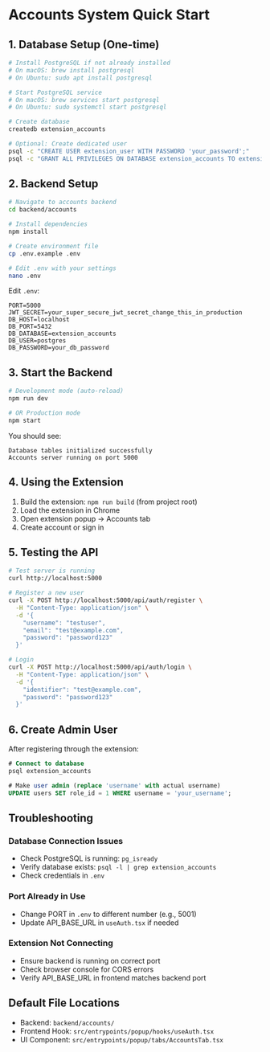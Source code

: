 # Accounts System Quick Start

## 1. Database Setup (One-time)

```bash
# Install PostgreSQL if not already installed
# On macOS: brew install postgresql
# On Ubuntu: sudo apt install postgresql

# Start PostgreSQL service
# On macOS: brew services start postgresql
# On Ubuntu: sudo systemctl start postgresql

# Create database
createdb extension_accounts

# Optional: Create dedicated user
psql -c "CREATE USER extension_user WITH PASSWORD 'your_password';"
psql -c "GRANT ALL PRIVILEGES ON DATABASE extension_accounts TO extension_user;"
```

## 2. Backend Setup

```bash
# Navigate to accounts backend
cd backend/accounts

# Install dependencies
npm install

# Create environment file
cp .env.example .env

# Edit .env with your settings
nano .env
```

Edit `.env`:
```env
PORT=5000
JWT_SECRET=your_super_secure_jwt_secret_change_this_in_production
DB_HOST=localhost
DB_PORT=5432
DB_DATABASE=extension_accounts
DB_USER=postgres
DB_PASSWORD=your_db_password
```

## 3. Start the Backend

```bash
# Development mode (auto-reload)
npm run dev

# OR Production mode
npm start
```

You should see:
```
Database tables initialized successfully
Accounts server running on port 5000
```

## 4. Using the Extension

1. Build the extension: `npm run build` (from project root)
2. Load the extension in Chrome
3. Open extension popup → Accounts tab
4. Create account or sign in

## 5. Testing the API

```bash
# Test server is running
curl http://localhost:5000

# Register a new user
curl -X POST http://localhost:5000/api/auth/register \
  -H "Content-Type: application/json" \
  -d '{
    "username": "testuser",
    "email": "test@example.com",
    "password": "password123"
  }'

# Login
curl -X POST http://localhost:5000/api/auth/login \
  -H "Content-Type: application/json" \
  -d '{
    "identifier": "test@example.com",
    "password": "password123"
  }'
```

## 6. Create Admin User

After registering through the extension:

```sql
# Connect to database
psql extension_accounts

# Make user admin (replace 'username' with actual username)
UPDATE users SET role_id = 1 WHERE username = 'your_username';
```

## Troubleshooting

### Database Connection Issues
- Check PostgreSQL is running: `pg_isready`
- Verify database exists: `psql -l | grep extension_accounts`
- Check credentials in `.env`

### Port Already in Use
- Change PORT in `.env` to different number (e.g., 5001)
- Update API_BASE_URL in `useAuth.tsx` if needed

### Extension Not Connecting
- Ensure backend is running on correct port
- Check browser console for CORS errors
- Verify API_BASE_URL in frontend matches backend port

## Default File Locations

- Backend: `backend/accounts/`
- Frontend Hook: `src/entrypoints/popup/hooks/useAuth.tsx`
- UI Component: `src/entrypoints/popup/tabs/AccountsTab.tsx`
